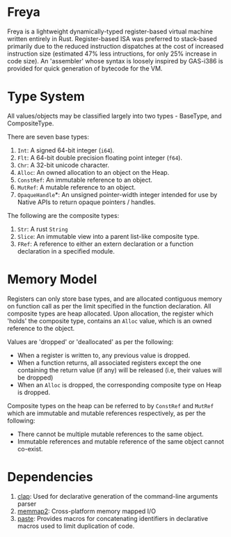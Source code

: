 # Freya
Freya is a lightweight dynamically-typed register-based virtual machine written entirely in Rust.
Register-based ISA was preferred to stack-based primarily due to the reduced instruction dispatches at the cost of increased instruction size (estimated 47% less intructions, for only 25% increase in code size). An 'assembler' whose syntax is loosely inspired by GAS-i386 is provided for quick generation of bytecode for the VM.

# Type System
All values/objects may be classified largely into two types - BaseType, and CompositeType.

There are seven base types:
1. `Int`: A signed 64-bit integer (`i64`).
2. `Flt`: A 64-bit double precision floating point integer (`f64`).
3. `Chr`: A 32-bit unicode character.
4. `Alloc`: An owned allocation to an object on the Heap.
5. `ConstRef`: An immutable reference to an object.
6. `MutRef`: A mutable reference to an object.
7. `OpaqueHandle`\*: An unsigned pointer-width integer intended for use by Native APIs to return opaque pointers / handles.

The following are the composite types:
1. `Str`: A rust `String`
2. `Slice`: An immutable view into a parent list-like composite type.
3. `FRef`: A reference to either an extern declaration or a function declaration in a specified module.

# Memory Model
Registers can only store base types, and are allocated contiguous memory on function call as per the limit specified in the function declaration.
All composite types are heap allocated. Upon allocation, the register which 'holds' the composite type, contains an `Alloc` value, which is an owned reference to the object.

Values are 'dropped' or 'deallocated' as per the following:
- When a register is written to, any previous value is dropped.
- When a function returns, all associated registers except the one containing the return value (if any) will be released (i.e, their values will be dropped)
- When an `Alloc` is dropped, the corresponding composite type on Heap is dropped.

Composite types on the heap can be referred to by `ConstRef` and `MutRef` which are immutable and mutable references respectively, as per the following:
- There cannot be multiple mutable references to the same object.
- Immutable references and mutable reference of the same object cannot co-exist.

# Dependencies
1. [clap](https://github.com/clap-rs/clap): Used for declarative generation of the command-line arguments parser
2. [memmap2](https://github.com/RazrFalcon/memmap2-rs): Cross-platform memory mapped I/O
3. [paste](https://github.com/dtolnay/paste): Provides macros for concatenating identifiers in declarative macros used to limit duplication of code.
